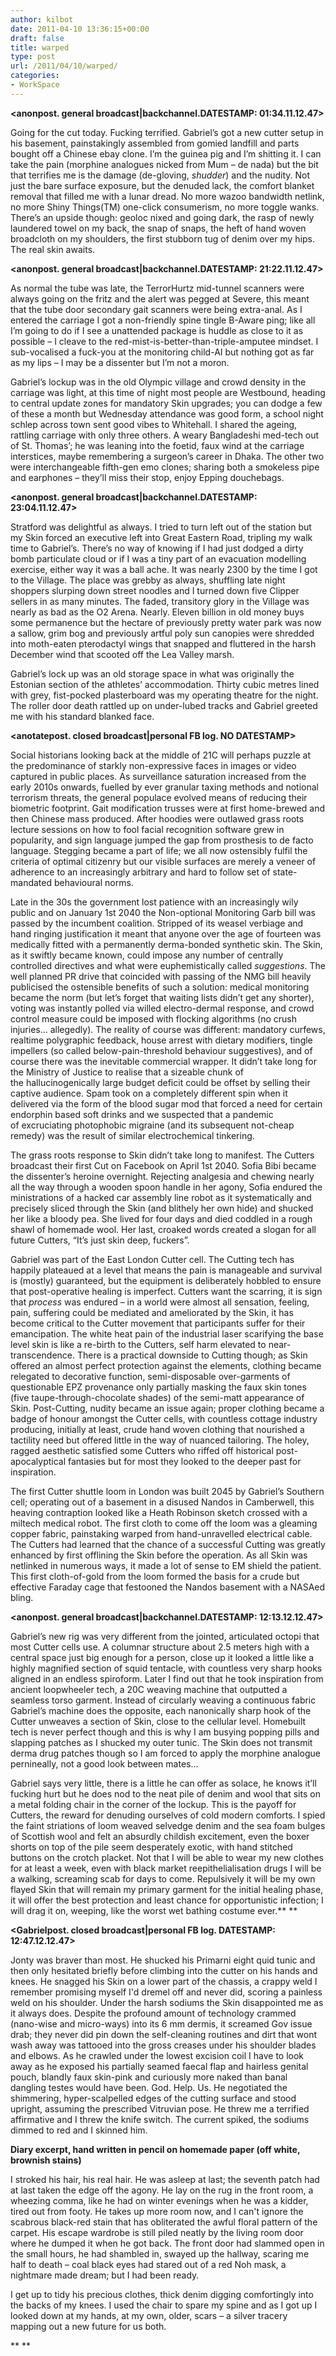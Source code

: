 ```yaml
---
author: kilbot
date: 2011-04-10 13:36:15+00:00
draft: false
title: warped
type: post
url: /2011/04/10/warped/
categories:
- WorkSpace
---
```


**<anonpost. general broadcast|backchannel.DATESTAMP: 01:34.11.12.47>**

Going for the cut today. Fucking terrified. Gabriel’s got a new cutter setup in his basement, painstakingly assembled from gomied landfill and parts bought off a Chinese ebay clone. I’m the guinea pig and I’m shitting it. I can take the pain (morphine analogues nicked from Mum – de nada) but the bit that terrifies me is the damage (de-gloving, *shudder*) and the nudity. Not just the bare surface exposure, but the denuded lack, the comfort blanket removal that filled me with a lunar dread. No more wazoo bandwidth netlink, no more Shiny Things(TM) one-click consumerism, no more toggle wanks. There’s an upside though: geoloc nixed and going dark, the rasp of newly laundered towel on my back, the snap of snaps, the heft of hand woven broadcloth on my shoulders, the first stubborn tug of denim over my hips. The real skin awaits.

**<anonpost. general broadcast|backchannel.DATESTAMP: 21:22.11.12.47>**

As normal the tube was late, the TerrorHurtz mid-tunnel scanners were always going on the fritz and the alert was pegged at Severe, this meant that the tube door secondary gait scanners were being extra-anal. As I entered the carriage I got a non-friendly spine tingle B-Aware ping; like all I’m going to do if I see a unattended package is huddle as close to it as possible – I cleave to the red-mist-is-better-than-triple-amputee mindset. I sub-vocalised a fuck-you at the monitoring child-AI but nothing got as far as my lips – I may be a dissenter but I’m not a moron.

Gabriel’s lockup was in the old Olympic village and crowd density in the carriage was light, at this time of night most people are Westbound, heading to central update zones for mandatory Skin upgrades; you can dodge a few of these a month but Wednesday attendance was good form, a school night schlep across town sent good vibes to Whitehall. I shared the ageing, rattling carriage with only three others. A weary Bangladeshi med-tech out of St. Thomas’; he was leaning into the foetid, faux wind at the carriage interstices, maybe remembering a surgeon’s career in Dhaka. The other two were interchangeable fifth-gen emo clones; sharing both a smokeless pipe and earphones – they’ll miss their stop, enjoy Epping douchebags.

**<anonpost. general broadcast|backchannel.DATESTAMP: 23:04.11.12.47>**

Stratford was delightful as always. I tried to turn left out of the station but my Skin forced an executive left into Great Eastern Road, tripling my walk time to Gabriel’s. There’s no way of knowing if I had just dodged a dirty bomb particulate cloud or if I was a tiny part of an evacuation modelling exercise, either way it was a ball ache. It was nearly 2300 by the time I got to the Village. The place was grebby as always, shuffling late night shoppers slurping down street noodles and I turned down five Clipper sellers in as many minutes. The faded, transitory glory in the Village was nearly as bad as the O2 Arena. Nearly. Eleven billion in old money buys some permanence but the hectare of previously pretty water park was now a sallow, grim bog and previously artful poly sun canopies were shredded into moth-eaten pterodactyl wings that snapped and fluttered in the harsh December wind that scooted off the Lea Valley marsh.

Gabriel’s lock up was an old storage space in what was originally the Estonian section of the athletes’ accommodation. Thirty cubic metres lined with grey, fist-pocked plasterboard was my operating theatre for the night. The roller door death rattled up on under-lubed tracks and Gabriel greeted me with his standard blanked face.

**<anotatepost. closed broadcast|personal FB log. NO DATESTAMP>**

Social historians looking back at the middle of 21C will perhaps puzzle at the predominance of starkly non-expressive faces in images or video captured in public places. As surveillance saturation increased from the early 2010s onwards, fuelled by ever granular taxing methods and notional terrorism threats, the general populace evolved means of reducing their biometric footprint. Gait modification trusses were at first home-brewed and then Chinese mass produced. After hoodies were outlawed grass roots lecture sessions on how to fool facial recognition software grew in popularity, and sign language jumped the gap from prosthesis to de facto language. Stegging became a part of life; we all now ostensibly fulfil the criteria of optimal citizenry but our visible surfaces are merely a veneer of adherence to an increasingly arbitrary and hard to follow set of state-mandated behavioural norms.

Late in the 30s the government lost patience with an increasingly wily public and on January 1st 2040 the Non-optional Monitoring Garb bill was passed by the incumbent coalition. Stripped of its weasel verbiage and hand ringing justification it meant that anyone over the age of fourteen was medically fitted with a permanently derma-bonded synthetic skin. The Skin, as it swiftly became known, could impose any number of centrally controlled directives and what were euphemistically called _suggestions_. The well planned PR drive that coincided with passing of the NMG bill heavily publicised the ostensible benefits of such a solution: medical monitoring became the norm (but let’s forget that waiting lists didn’t get any shorter), voting was instantly polled via willed electro-dermal response, and crowd control measure could be imposed with flocking algorithms (no crush injuries... allegedly). The reality of course was different: mandatory curfews, realtime polygraphic feedback, house arrest with dietary modifiers, tingle impellers (so called below-pain-threshold behaviour suggestives), and of course there was the inevitable commercial wrapper. It didn’t take long for the Ministry of Justice to realise that a sizeable chunk of the hallucinogenically large budget deficit could be offset by selling their captive audience. Spam took on a completely different spin when it delivered via the form of the blood sugar mod that forced a need for certain endorphin based soft drinks and we suspected that a pandemic of excruciating photophobic migraine (and its subsequent not-cheap remedy) was the result of similar electrochemical tinkering.

The grass roots response to Skin didn’t take long to manifest. The Cutters broadcast their first Cut on Facebook on April 1st 2040. Sofia Bibi became the dissenter’s heroine overnight. Rejecting analgesia and chewing nearly all the way through a wooden spoon handle in her agony, Sofia endured the ministrations of a hacked car assembly line robot as it systematically and precisely sliced through the Skin (and blithely her own hide) and shucked her like a bloody pea. She lived for four days and died coddled in a rough shawl of homemade wool. Her last, croaked words created a slogan for all future Cutters, “It’s just skin deep, fuckers”.

Gabriel was part of the East London Cutter cell. The Cutting tech has happily plateaued at a level that means the pain is manageable and survival is (mostly) guaranteed, but the equipment is deliberately hobbled to ensure that post-operative healing is imperfect. Cutters want the scarring, it is sign that _process_ was endured – in a world were almost all sensation, feeling, pain, suffering could be mediated and ameliorated by the Skin, it has become critical to the Cutter movement that participants suffer for their emancipation. The white heat pain of the industrial laser scarifying the base level skin is like a re-birth to the Cutters, self harm elevated to near-transcendence. There is a practical downside to Cutting though; as Skin offered an almost perfect protection against the elements, clothing became relegated to decorative function, semi-disposable over-garments of questionable EPZ provenance only partially masking the faux skin tones (five taupe-through-chocolate shades) of the semi-matt appearance of Skin. Post-Cutting, nudity became an issue again; proper clothing became a badge of honour amongst the Cutter cells, with countless cottage industry producing, initially at least, crude hand woven clothing that nourished a tactility need but offered little in the way of nuanced tailoring. The holey, ragged aesthetic satisfied some Cutters who riffed off historical post-apocalyptical fantasies but for most they looked to the deeper past for inspiration.

The first Cutter shuttle loom in London was built 2045 by Gabriel’s Southern cell; operating out of a basement in a disused Nandos in Camberwell, this heaving contraption looked like a Heath Robinson sketch crossed with a miltech medical robot. The first cloth to come off the loom was a gleaming copper fabric, painstaking warped from hand-unravelled electrical cable. The Cutters had learned that the chance of a successful Cutting was greatly enhanced by first offlining the Skin before the operation. As all Skin was netlinked in numerous ways, it made a lot of sense to EM shield the patient. This first cloth-of-gold from the loom formed the basis for a crude but effective Faraday cage that festooned the Nandos basement with a NASAed bling.

**<anonpost. general broadcast|backchannel.DATESTAMP: 12:13.12.12.47>**

Gabriel’s new rig was very different from the jointed, articulated octopi that most Cutter cells use. A columnar structure about 2.5 meters high with a central space just big enough for a person, close up it looked a little like a highly magnified section of squid tentacle, with countless very sharp hooks aligned in an endless spiroform. Later I find out that he took inspiration from ancient loopwheeler tech, a 20C weaving machine that outputted a seamless torso garment. Instead of circularly weaving a continuous fabric Gabriel’s machine does the opposite, each nanonically sharp hook of the Cutter unweaves a section of Skin, close to the cellular level. Homebuilt tech is never perfect though and this is why I am busying popping pills and slapping patches as I shucked my outer tunic. The Skin does not transmit derma drug patches though so I am forced to apply the morphine analogue pernineally, not a good look between mates…

Gabriel says very little, there is a little he can offer as solace, he knows it’ll fucking hurt but he does nod to the neat pile of denim and wool that sits on a metal folding chair in the corner of the lockup. This is the payoff for Cutters, the reward for denuding ourselves of cold modern comforts. I spied the faint striations of loom weaved selvedge denim and the sea foam bulges of Scottish wool and felt an absurdly childish excitement, even the boxer shorts on top of the pile seem desperately exotic, with hand stitched buttons on the crotch placket. Not that I will be able to wear my new clothes for at least a week, even with black market reepithelialisation drugs I will be a walking, screaming scab for days to come. Repulsively it will be my own flayed Skin that will remain my primary garment for the initial healing phase, it will offer the best protection and least chance for opportunistic infection; I will drag it on, weeping, like the worst wet bathing costume ever.** **

**<Gabrielpost. closed broadcast|personal FB log. DATESTAMP: 12:47.12.12.47>**

Jonty was braver than most. He shucked his Primarni eight quid tunic and then only hesitated briefly before climbing into the cutter on his hands and knees. He snagged his Skin on a lower part of the chassis, a crappy weld I remember promising myself I'd dremel off and never did, scoring a painless weld on his shoulder. Under the harsh sodiums the Skin disappointed me as it always does. Despite the profound amount of technology crammed (nano-wise and micro-ways) into its 6 mm dermis, it screamed Gov issue drab; they never did pin down the self-cleaning routines and dirt that wont wash away was tattooed into the gross creases under his shoulder blades and elbows. As he crawled under the lowest excision coil I have to look away as he exposed his partially seamed faecal flap and hairless genital pouch, blandly faux skin-pink and curiously more naked than banal dangling testes would have been. God. Help. Us. He negotiated the shimmering, hyper-scalpelled edges of the cutting surface and stood upright, assuming the prescribed Vitruvian pose. He threw me a terrified affirmative and I threw the knife switch. The current spiked, the sodiums dimmed to red and I skinned him.

**Diary excerpt, hand written in pencil on homemade paper (off white, brownish stains)**

I stroked his hair, his real hair. He was asleep at last; the seventh patch had at last taken the edge off the agony. He lay on the rug in the front room, a wheezing comma, like he had on winter evenings when he was a kidder, tired out from footy. He takes up more room now, and I can't ignore the scabrous black-red stain that has obliterated the awful floral pattern of the carpet. His escape wardrobe is still piled neatly by the living room door where he dumped it when he got back. The front door had slammed open in the small hours, he had shambled in, swayed up the hallway, scaring me half to death – coal black eyes had stared out of a red Noh mask, a nightmare made dream; but I had been ready.

I get up to tidy his precious clothes, thick denim digging comfortingly into the backs of my knees. I used the chair to spare my spine and as I got up I looked down at my hands, at my own, older, scars – a silver tracery mapping out a new future for us both.







**
**
